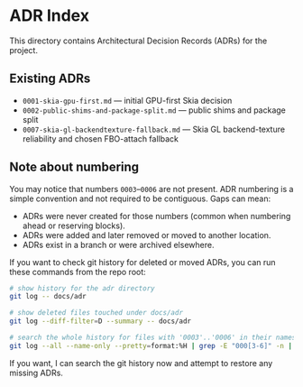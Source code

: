 ADR Index
=========

This directory contains Architectural Decision Records (ADRs) for the project.

Existing ADRs
-------------
- `0001-skia-gpu-first.md` — initial GPU-first Skia decision
- `0002-public-shims-and-package-split.md` — public shims and package split
- `0007-skia-gl-backendtexture-fallback.md` — Skia GL backend-texture reliability and chosen FBO-attach fallback

Note about numbering
--------------------
You may notice that numbers `0003`–`0006` are not present. ADR numbering is a simple convention and not required to be contiguous. Gaps can mean:

- ADRs were never created for those numbers (common when numbering ahead or reserving blocks).
- ADRs were added and later removed or moved to another location.
- ADRs exist in a branch or were archived elsewhere.

If you want to check git history for deleted or moved ADRs, you can run these commands from the repo root:

```bash
# show history for the adr directory
git log -- docs/adr

# show deleted files touched under docs/adr
git log --diff-filter=D --summary -- docs/adr

# search the whole history for files with '0003'..'0006' in their names
git log --all --name-only --pretty=format:%H | grep -E "000[3-6]" -n || true
```

If you want, I can search the git history now and attempt to restore any missing ADRs.
